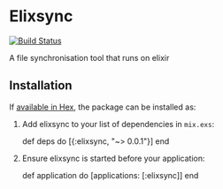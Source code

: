 # Elixsync
[![Build Status](https://travis-ci.org/Skaty/elixsync.svg?branch=master)](https://travis-ci.org/Skaty/elixsync)

A file synchronisation tool that runs on elixir

## Installation

If [available in Hex](https://hex.pm/docs/publish), the package can be installed as:

  1. Add elixsync to your list of dependencies in `mix.exs`:

        def deps do
          [{:elixsync, "~> 0.0.1"}]
        end

  2. Ensure elixsync is started before your application:

        def application do
          [applications: [:elixsync]]
        end
